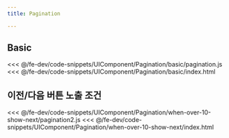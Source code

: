 ```yaml
---
title: Pagination

---
```


## Basic
<<< @/fe-dev/code-snippets/UIComponent/Pagination/basic/pagination.js
<<< @/fe-dev/code-snippets/UIComponent/Pagination/basic/index.html

## 이전/다음 버튼 노출 조건
<<< @/fe-dev/code-snippets/UIComponent/Pagination/when-over-10-show-next/pagination2.js
<<< @/fe-dev/code-snippets/UIComponent/Pagination/when-over-10-show-next/index.html

